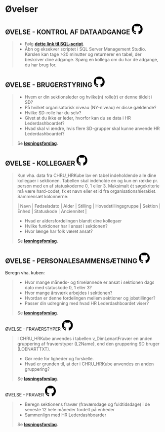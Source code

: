 # Øvelser

## ØVELSE - KONTROL AF DATAADGANGE <img src="Images/icons_ref/icon_git.png" height="35" width="35">

> - Følg <a href="https://github.com/DataOgDigitalisering/FortroligInformation/blob/main/Exercises/ex_dataadgange.sql" target="_blank">**dette link til SQL-script**</a>.
> - Åbn og eksekver scriptet i SQL Server Management Studio. Kørslen kan tage >20 minutter og returnerer en tabel, der beskriver dine adgange. Spørg en kollega om du har de adgange, du har brug for.



## ØVELSE - BRUGERSTYRING <img src="Images/icons_ref/icon_git.png" height="35" width="35">

> - Hvem er din sektionsleder og hvilke(n) rolle(r) er denne tildelt i SD? 
> - På hvilket organisatorisk niveau (NY-niveau) er disse gældende?
> - Hvilke SD-rolle har du selv?
> - Givet at du ikke er leder, hvorfor kan du se data i HR Lederdashboardet?
> - Hvad skal vi ændre, hvis flere SD-grupper skal kunne anvende HR Lederdashboardet?
>  
> Se <a href="https://github.com/DataOgDigitalisering/FortroligInformation/blob/main/Exercises/ex_brugerstyring.sql" target="_blank">**løsningsforslag**</a>.



## ØVELSE - KOLLEGAER <img src="Images/icons_ref/icon_git.png" height="35" width="35">

> Kun vha. data fra CHRU_HRKube lav en tabel indeholdende alle dine kollegaer i sektionen. Tabellen skal indeholde en og kun en række pr. person med en af statuskoderne 0, 1 eller 3. Maksimalt ét søgekriterie må være hard-codet, fx et navn eller et id fra organisationshierakiet.
> Sammensæt kolonnerne:
>
> | Navn | Fødselsdato | Alder | Stilling | Hovedstillingsgruppe | Sektion | Enhed | Statuskode | Anciennitet |
>
> - Hvad er aldersfordelingen blandt dine kollegaer
> - Hvilke funktioner har I ansat i sektionen?
> - Hvor længe har folk været ansat?
>
> Se <a href="https://github.com/DataOgDigitalisering/FortroligInformation/blob/main/Exercises/ex_kollegaer.sql" target="_blank">**løsningsforslag**</a>.



## ØVELSE - PERSONALESAMMENSÆTNING <img src="Images/icons_ref/icon_git.png" height="35" width="35">

Beregn vha. kuben:
> - Hvor mange måneds- og timelønnede er ansat i sektionen dags dato med statuskode 0, 1 eller 3?
> - Hvor mange årsværk arbejdes i sektionen?
> - Hvordan er denne fordelingen mellem sektioner og jobstillinger?
> - Passer din udregning med hvad HR Lederdashboardet viser?
>
> Se <a href="https://github.com/DataOgDigitalisering/FortroligInformation/blob/main/Exercises/ex_personale.sql" target="_blank">**løsningsforslag**</a>.



ØVELSE - FRAVÆRSTYPER <img src="Images/icons_ref/icon_git.png" height="35" width="35">
   
> I CHRU_HRKube anvendes i tabellen v_DimLønartFravær en anden gruppering af fraværstyper (L2Name), end den gruppering SD bruger (LOENARTTXT).
>
> - Gør rede for ligheder og forskelle. 
> - Hvad er grunden til, at der i CHRU_HRKube anvendes en anden gruppering?
>
> Se <a href="https://github.com/DataOgDigitalisering/FortroligInformation/blob/main/Exercises/ex_frav%C3%A6rstyper.sql" target="_blank">**løsningsforslag**</a>.



ØVELSE - FRAVÆR <img src="Images/icons_ref/icon_git.png" height="35" width="35">
  
> - Beregn sektionens fravær (fraværsdage og fuldtidsdage) i de seneste 12 hele måneder fordelt på enheder
> - Sammenlign med HR Lederdashboarder
>
> Se <a href="https://github.com/DataOgDigitalisering/FortroligInformation/blob/main/Exercises/ex_fravær.sql" target="_blank">**løsningsforslag**</a>.
